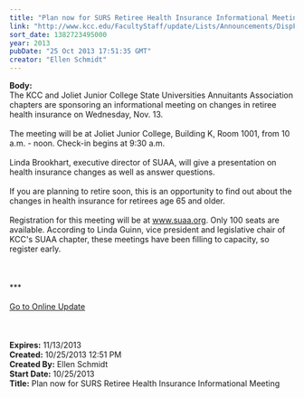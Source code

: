 ```yaml
---
title: "Plan now for SURS Retiree Health Insurance Informational Meeting"
link: "http://www.kcc.edu/FacultyStaff/update/Lists/Announcements/DispForm.aspx?ID=1302"
sort_date: 1382723495000
year: 2013
pubDate: "25 Oct 2013 17:51:35 GMT"
creator: "Ellen Schmidt"
---
```


<div><b>Body:</b> <div class="ExternalClass4FB8763AA77A44BCBA13A0A13912CF22"><div>
<div></div>
<div>The KCC and Joliet Junior College State Universities Annuitants Association chapters are sponsoring an informational meeting on changes in retiree health insurance on Wednesday, Nov. 13. </div>
<div> </div>
<div></div>
<div>The meeting will be at Joliet Junior College, Building K, Room 1001, from 10 a.m. - noon. Check-in begins at 9:30 a.m.</div>
<div> </div>
<div>Linda Brookhart, executive director of SUAA, will give a presentation on health insurance changes as well as answer questions. </div>
<div> </div>
<div></div>
<div>If you are planning to retire soon, this is an opportunity to find out about the changes in health insurance for retirees age 65 and older.</div>
<div><br />Registration for this meeting will be at <a href="http://www.suaa.org/">www.suaa.org</a>. Only 100 seats are available. According to Linda Guinn, vice president and legislative chair of KCC's SUAA chapter, these meetings have been filling to capacity, so register early. </div>
<div> </div>
<div> </div>
<div> </div>
<div>
<div></div>
<div></div>
<div></div>
<div>
<div></div>
<div></div>
<div>
<div></div>
<div></div>
<div>
<div>***</div>
<div> </div>
<div></div>
<div></div>
<div></div>
<div></div>
<div><a href="/FacultyStaff/update/Pages/dailyupdate.aspx">Go to Online Update</a></div>
<div> </div>
<div></div><br /></div></div></div></div>
<div> </div></div></div></div>
<div><b>Expires:</b> 11/13/2013</div>
<div><b>Created:</b> 10/25/2013 12:51 PM</div>
<div><b>Created By:</b> Ellen Schmidt</div>
<div><b>Start Date:</b> 10/25/2013</div>
<div><b>Title:</b> Plan now for SURS Retiree Health Insurance Informational Meeting</div>
